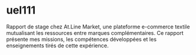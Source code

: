 # uel111
Rapport de stage chez At.Line Market, une plateforme e-commerce textile mutualisant les ressources entre marques complémentaires. Ce rapport présente mes missions, les compétences développées et les enseignements tirés de cette expérience.
